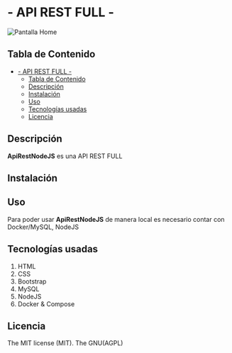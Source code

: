 # - API REST FULL -

![Pantalla Home]('./assets/imagenes/ApiRestFull.png')

## Tabla de Contenido

- [- API REST FULL -](#--api-rest-full--)
  - [Tabla de Contenido](#tabla-de-contenido)
  - [Descripción](#descripción)
  - [Instalación](#instalación)
  - [Uso](#uso)
  - [Tecnologías usadas](#tecnologías-usadas)
  - [Licencia](#licencia)

## Descripción

**ApiRestNodeJS** es una API REST FULL

## Instalación

## Uso

Para poder usar **ApiRestNodeJS** de manera local es necesario contar con Docker/MySQL, NodeJS

## Tecnologías usadas

1. HTML
2. CSS
3. Bootstrap
4. MySQL
5. NodeJS
6. Docker & Compose

## Licencia

The MIT license (MIT).
The GNU(AGPL)
